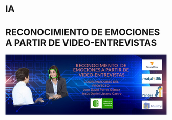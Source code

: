# IA
# RECONOCIMIENTO DE EMOCIONES A PARTIR DE VIDEO-ENTREVISTAS
![Alt text](/Banner/BannerIA.jpeg)
